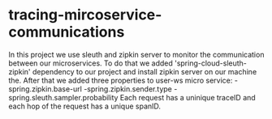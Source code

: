 # tracing-mircoservice-communications

In this project we use sleuth and zipkin server to monitor the communication between our microservices. To do that we added 'spring-cloud-sleuth-zipkin' dependency to our project and install zipkin server on our machine the. After that we added three properties to user-ws micro service:
-spring.zipkin.base-url
-spring.zipkin.sender.type
-spring.sleuth.sampler.probability
Each request has a uninique traceID and each hop of the request has a unique spanID.
